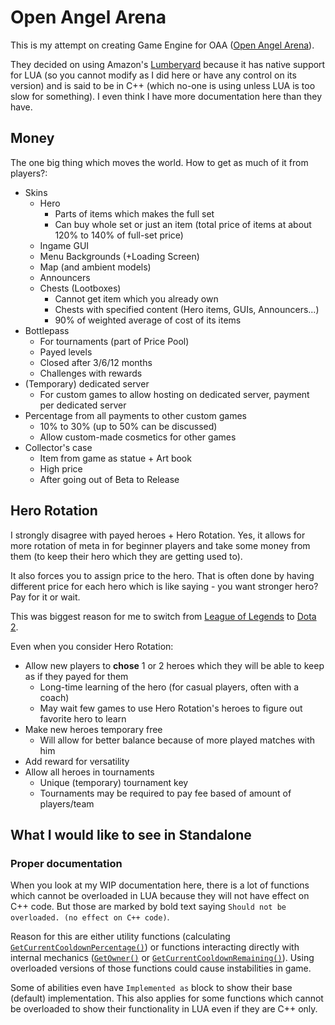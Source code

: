 # Open Angel Arena

This is my attempt on creating Game Engine for OAA ([Open Angel Arena](https://github.com/OpenAngelArena/oaa/)).

They decided on using Amazon's [Lumberyard](https://aws.amazon.com/lumberyard/) because it has native support for LUA (so you cannot modify as I did here or have any control on its version) and is said to be in C++ (which no-one is using unless LUA is too slow for something).
I even think I have more documentation here than they have.

## Money

The one big thing which moves the world.
How to get as much of it from players?:

- Skins
  - Hero
    - Parts of items which makes the full set
    - Can buy whole set or just an item (total price of items at about 120% to 140% of full-set price)
  - Ingame GUI
  - Menu Backgrounds (+Loading Screen)
  - Map (and ambient models)
  - Announcers
  - Chests (Lootboxes)
    - Cannot get item which you already own
    - Chests with specified content (Hero items, GUIs, Announcers...)
    - 90% of weighted average of cost of its items
- Bottlepass
  - For tournaments (part of Price Pool)
  - Payed levels
  - Closed after 3/6/12 months
  - Challenges with rewards
- (Temporary) dedicated server
  - For custom games to allow hosting on dedicated server, payment per dedicated server
- Percentage from all payments to other custom games
  - 10% to 30% (up to 50% can be discussed)
  - Allow custom-made cosmetics for other games
- Collector's case
  - Item from game as statue + Art book
  - High price
  - After going out of Beta to Release

## Hero Rotation

I strongly disagree with payed heroes + Hero Rotation.
Yes, it allows for more rotation of meta in for beginner players and take some money from them (to keep their hero which they are getting used to).

It also forces you to assign price to the hero. That is often done by having different price for each hero which is like saying - you want stronger hero? Pay for it or wait.

This was biggest reason for me to switch from [League of Legends](https://leagueoflegends.com/) to [Dota 2](http://www.dota2.com).

Even when you consider Hero Rotation:
- Allow new players to **chose** 1 or 2 heroes which they will be able to keep as if they payed for them
  - Long-time learning of the hero (for casual players, often with a coach)
  - May wait few games to use Hero Rotation's heroes to figure out favorite hero to learn
- Make new heroes temporary free
  - Will allow for better balance because of more played matches with him
- Add reward for versatility
- Allow all heroes in tournaments
  - Unique (temporary) tournament key
  - Tournaments may be required to pay fee based of amount of players/team

## What I would like to see in Standalone

### Proper documentation

When you look at my WIP documentation here, there is a lot of functions which cannot be overloaded in LUA because they will not have effect on C++ code.
But those are marked by bold text saying `Should not be overloaded. (no effect on C++ code)`.

Reason for this are either utility functions (calculating [`GetCurrentCooldownPercentage()`](Documentation/Lua_Api/Ability/README.md#Get_Current_Cooldown_Percentage)) or functions interacting directly with internal mechanics ([`GetOwner()`](Documentation/Lua_Api/Ability/README.md#Get_Owner) or [`GetCurrentCooldownRemaining()`](Documentation/Lua_Api/Ability/README.md#Get_Current_Cooldown_Remaining)).
Using overloaded versions of those functions could cause instabilities in game.

Some of abilities even have `Implemented as` block to show their base (default) implementation.
This also applies for some functions which cannot be overloaded to show their functionality in LUA even if they are C++ only.